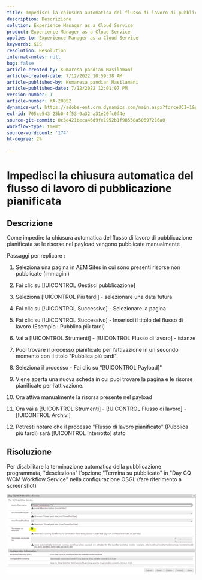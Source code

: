 ```yaml
---
title: Impedisci la chiusura automatica del flusso di lavoro di pubblicazione pianificata
description: Descrizione
solution: Experience Manager as a Cloud Service
product: Experience Manager as a Cloud Service
applies-to: Experience Manager as a Cloud Service
keywords: KCS
resolution: Resolution
internal-notes: null
bug: false
article-created-by: Kumaresa pandian Masilamani
article-created-date: 7/12/2022 10:59:38 AM
article-published-by: Kumaresa pandian Masilamani
article-published-date: 7/12/2022 12:01:07 PM
version-number: 1
article-number: KA-20052
dynamics-url: https://adobe-ent.crm.dynamics.com/main.aspx?forceUCI=1&pagetype=entityrecord&etn=knowledgearticle&id=8202b9b5-d101-ed11-82e4-00224809fe22
exl-id: 705ce543-25b0-4f53-9a32-a31e20fc0f4e
source-git-commit: 0c3e421beca46d9fe1952b1f98538a50697216a0
workflow-type: tm+mt
source-wordcount: '174'
ht-degree: 2%

---
```


# Impedisci la chiusura automatica del flusso di lavoro di pubblicazione pianificata

## Descrizione


Come impedire la chiusura automatica del flusso di lavoro di pubblicazione pianificata se le risorse nel payload vengono pubblicate manualmente

Passaggi per replicare :

1. Seleziona una pagina in AEM Sites in cui sono presenti risorse non pubblicate (immagini)

2. Fai clic su [!UICONTROL Gestisci pubblicazione]

3. Seleziona [!UICONTROL Più tardi] - selezionare una data futura

4. Fai clic su [!UICONTROL Successivo] - Selezionare la pagina

5. Fai clic su [!UICONTROL Successivo] - Inserisci il titolo del flusso di lavoro (Esempio : Pubblica più tardi)

6. Vai a [!UICONTROL Strumenti] - [!UICONTROL Flusso di lavoro] - istanze

7. Puoi trovare il processo pianificato per l’attivazione in un secondo momento con il titolo &quot;Pubblica più tardi&quot;.

8. Seleziona il processo - Fai clic su &quot;[!UICONTROL Payload]&quot;

9. Viene aperta una nuova scheda in cui puoi trovare la pagina e le risorse pianificate per l’attivazione.

10. Ora attiva manualmente la risorsa presente nel payload

11. Ora vai a [!UICONTROL Strumenti] - [!UICONTROL Flusso di lavoro] - [!UICONTROL Archivi]

12. Potresti notare che il processo &quot;Flusso di lavoro pianificato&quot; (Pubblica più tardi) sarà [!UICONTROL Interrotto] stato




## Risoluzione


Per disabilitare la terminazione automatica della pubblicazione programmata, &quot;deseleziona&quot; l’opzione &quot;Termina su pubblicato&quot; in &quot;Day CQ WCM Workflow Service&quot; nella configurazione OSGi. (fare riferimento a screenshot)



![](assets/d1e5b094-d901-ed11-82e4-00224809fe22.png)
